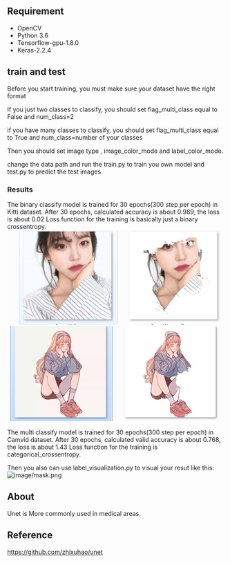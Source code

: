 
## Requirement
- OpenCV
- Python 3.6
- Tensorflow-gpu-1.8.0
- Keras-2.2.4
## train and test
Before you start training, you must make sure your dataset have the right format

If you just two classes to  classify, you should set flag_multi_class equal to False and num_class=2

if you have many classes to classify, you should set flag_multi_class equal to True and num_class=number of your classes

Then you should set image type , image_color_mode and label_color_mode.

change the data path and run the train.py to train you own model and test.py to predict the test images


### Results
The binary classify model is trained for 30 epochs(300 step per epoch) in Kitti dataset.
After 30 epochs, calculated accuracy is about 0.989, the loss is about 0.02
Loss function for the training is basically just a binary crossentropy.
![image/test1.png](image/test1.png)
![image/test2.png](image/test2.png)


The multi classify model is trained for 30 epochs(300 step per epoch) in Camvid dataset.
After 30 epochs, calculated valid accuracy is about 0.768, the loss is about 1.43
Loss function for the training is categorical_crossentropy.


Then you also can use label_visualization.py to visual your resut like this:
![image/mask.png](image/mask.png)

## About
Unet is More commonly used in medical areas.

## Reference
https://github.com/zhixuhao/unet


